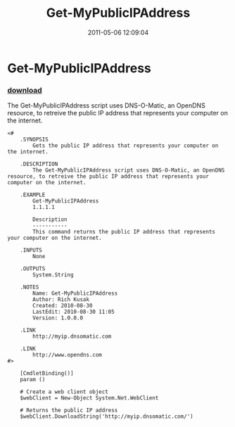 ﻿---
pid:            2661
parent:         0
children:       
poster:         Rich Kusak
title:          Get-MyPublicIPAddress
date:           2011-05-06 12:09:04
description:    The Get-MyPublicIPAddress script uses DNS-O-Matic, an OpenDNS resource, to retreive the public IP address that represents your computer on the internet.
format:         posh
---

# Get-MyPublicIPAddress

### [download](2661.ps1)  

The Get-MyPublicIPAddress script uses DNS-O-Matic, an OpenDNS resource, to retreive the public IP address that represents your computer on the internet.

```posh
<# 
	.SYNOPSIS
		Gets the public IP address that represents your computer on the internet.
	
	.DESCRIPTION
		The Get-MyPublicIPAddress script uses DNS-O-Matic, an OpenDNS resource, to retreive the public IP address that represents your computer on the internet.
	
	.EXAMPLE
		Get-MyPublicIPAddress
		1.1.1.1
		
		Description
		-----------
		This command returns the public IP address that represents your computer on the internet.
	
	.INPUTS
		None
	
	.OUTPUTS
		System.String
	
	.NOTES
		Name: Get-MyPublicIPAddress
		Author: Rich Kusak
		Created: 2010-08-30
		LastEdit: 2010-08-30 11:05
		Version: 1.0.0.0
		
	.LINK
		http://myip.dnsomatic.com

	.LINK
		http://www.opendns.com	
#>

	[CmdletBinding()]
	param ()
	
	# Create a web client object
	$webClient = New-Object System.Net.WebClient
	
	# Returns the public IP address
	$webClient.DownloadString('http://myip.dnsomatic.com/')

```
